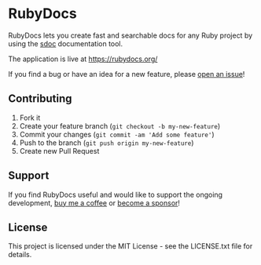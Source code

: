 # RubyDocs

RubyDocs lets you create fast and searchable docs for any Ruby project by using the [sdoc](https://github.com/zzak/sdoc) documentation tool.

The application is live at https://rubydocs.org/

If you find a bug or have an idea for a new feature, please [open an issue](https://github.com/manuelmeurer/rubydocs/issues/new)!

## Contributing

1. Fork it
2. Create your feature branch (`git checkout -b my-new-feature`)
3. Commit your changes (`git commit -am 'Add some feature'`)
4. Push to the branch (`git push origin my-new-feature`)
5. Create new Pull Request

## Support

If you find RubyDocs useful and would like to support the ongoing development, [buy me a coffee](https://www.buymeacoffee.com/279lcDtbF) or [become a sponsor](https://github.com/sponsors/manuelmeurer)!

## License

This project is licensed under the MIT License - see the LICENSE.txt file for details.
